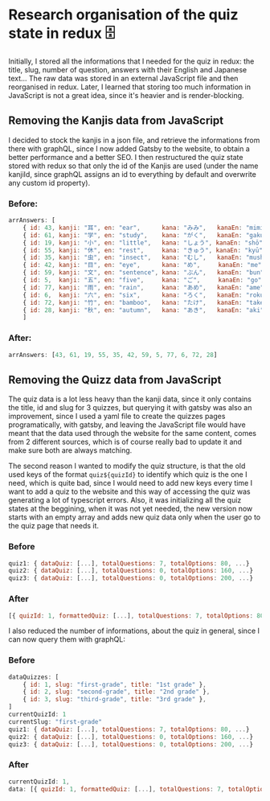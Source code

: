 # Research organisation of the quiz state in redux 🗄️

Initially, I stored all the informations that I needed for the quiz in redux: the title, slug, number of question, answers with their English and Japanese text... The raw data was stored in an external JavaScript file and then reorganised in redux. Later, I learned that storing too much information in JavaScript is not a great idea, since it's heavier and is render-blocking.

## Removing the Kanjis data from JavaScript

I decided to stock the kanjis in a json file, and retrieve the informations from there with graphQL, since I now added Gatsby to the website, to obtain a better performance and a better SEO. I then restructured the quiz state stored with redux so that only the id of the Kanjis are used (under the name kanjiId, since graphQL assigns an id to everything by default and overwrite any custom id property).

### Before:

```JavaScript
arrAnswers: [
    { id: 43, kanji: "耳", en: "ear",      kana: "みみ",   kanaEn: "mimi",  quizId: 1 },
    { id: 61, kanji: "学", en: "study",    kana: "がく",   kanaEn: "gaku",  quizId: 1 },
    { id: 19, kanji: "小", en: "little",   kana: "しょう", kanaEn: "shō",   quizId: 1 },
    { id: 55, kanji: "休", en: "rest",     kana: "きゅう", kanaEn: "kyū",   quizId: 1 },
    { id: 35, kanji: "虫", en: "insect",   kana: "むし",   kanaEn: "mushi", quizId: 1 },
    { id: 42, kanji: "目", en: "eye",      kana: "め",     kanaEn: "me",    quizId: 1 },
    { id: 59, kanji: "文", en: "sentence", kana: "ぶん",   kanaEn: "bun",   quizId: 1 },
    { id: 5,  kanji: "五", en: "five",     kana: "ご",     kanaEn: "go",    quizId: 1 },
    { id: 77, kanji: "雨", en: "rain",     kana: "あめ",   kanaEn: "ame",   quizId: 1 },
    { id: 6,  kanji: "六", en: "six",      kana: "ろく",   kanaEn: "roku",  quizId: 1 },
    { id: 72, kanji: "竹", en: "bamboo",   kana: "たけ",   kanaEn: "take",  quizId: 1 },
    { id: 28, kanji: "秋", en: "autumn",   kana: "あき",   kanaEn: "aki",   quizId: 1 },
    ]
```

### After:

```JavaScript
arrAnswers: [43, 61, 19, 55, 35, 42, 59, 5, 77, 6, 72, 28]
```

## Removing the Quizz data from JavaScript

The quiz data is a lot less heavy than the kanji data, since it only contains the title, id and slug for 3 quizzes, but querying it with gatsby was also an improvement, since I used a yaml file to create the quizzes pages programatically, with gatsby, and leaving the JavaScript file would have meant that the data used through the website for the same content, comes from 2 different sources, which is of course really bad to update it and make sure both are always matching.

The second reason I wanted to modify the quiz structure, is that the old used keys of the format `quiz${quizId}` to identify which quiz is the one I need, which is quite bad, since I would need to add new keys every time I want to add a quiz to the website and this way of accessing the quiz was generating a lot of typescript errors. Also, it was initializing all the quiz states at the beggining, when it was not yet needed, the new version now starts with an empty array and adds new quiz data only when the user go to the quiz page that needs it.

### Before

```JavaScript
quiz1: { dataQuiz: [...], totalQuestions: 7, totalOptions: 80, ...}
quiz2: { dataQuiz: [...], totalQuestions: 0, totalOptions: 160, ...}
quiz3: { dataQuiz: [...], totalQuestions: 0, totalOptions: 200, ...}
```

### After

```JavaScript
[{ quizId: 1, formattedQuiz: [...], totalQuestions: 7, totalOptions: 80, ...}]
```

I also reduced the number of informations, about the quiz in general, since I can now query them with graphQL:

### Before

```JavaScript
dataQuizzes: [
    { id: 1, slug: "first-grade", title: "1st grade" },
    { id: 2, slug: "second-grade", title: "2nd grade" },
    { id: 3, slug: "third-grade", title: "3rd grade" },
]
currentQuizId: 1
currentSlug: "first-grade"
quiz1: { dataQuiz: [...], totalQuestions: 7, totalOptions: 80, ...}
quiz2: { dataQuiz: [...], totalQuestions: 0, totalOptions: 160, ...}
quiz3: { dataQuiz: [...], totalQuestions: 0, totalOptions: 200, ...}
```

### After

```JavaScript
currentQuizId: 1,
data: [{ quizId: 1, formattedQuiz: [...], totalQuestions: 7, totalOptions: 80, ...}]
```
